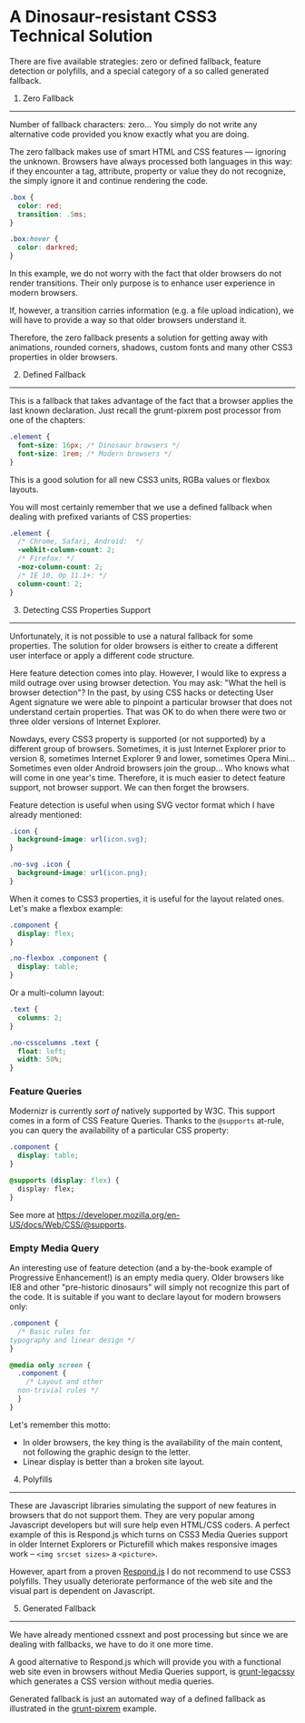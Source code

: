 A Dinosaur-resistant CSS3 Technical Solution
============================================

There are five available strategies: zero or defined fallback, feature detection
or polyfills, and a special category of a so called generated fallback.

1. Zero Fallback
----------------

Number of fallback characters: zero... You simply do not write any alternative
code provided you know exactly what you are doing.

The zero fallback makes use of smart HTML and CSS features — ignoring the
unknown. Browsers have always processed both languages in this way: if they
encounter a tag, attribute, property or value they do not recognize, the simply
ignore it and continue rendering the code.

```css
.box {
  color: red;
  transition: .5ms;
}

.box:hover {
  color: darkred;
}
```

In this example, we do not worry with the fact that older browsers do not render
transitions. Their only purpose is to enhance user experience in modern
browsers.

If, however, a transition carries information (e.g. a file upload indication),
we will have to provide a way so that older browsers understand it.

Therefore, the zero fallback presents a solution for getting away with
animations, rounded corners, shadows, custom fonts and many other CSS3
properties in older browsers.

2. Defined Fallback
-------------------

This is a fallback that takes advantage of the fact that a browser applies the
last known declaration. Just recall the grunt-pixrem post processor from one of
the chapters:

```css
.element {
  font-size: 16px; /* Dinosaur browsers */
  font-size: 1rem; /* Modern browsers */
}
```

This is a good solution for all new CSS3 units, RGBa values or flexbox layouts.

You will most certainly remember that we use a defined fallback when dealing
with prefixed variants of CSS properties:

```css
.element {
  /* Chrome, Safari, Android:  */
  -webkit-column-count: 2;
  /* Firefox: */
  -moz-column-count: 2;
  /* IE 10, Op 11.1+: */
  column-count: 2;
}
```

3. Detecting CSS Properties Support
-----------------------------------

Unfortunately, it is not possible to use a natural fallback for some properties.
The solution for older browsers is either to create a different user interface
or apply a different code structure.

Here feature detection comes into play. However, I would like to express a mild
outrage over using browser detection. You may ask: "What the hell is browser
detection"? In the past, by using CSS hacks or detecting User Agent signature we
were able to pinpoint a particular browser that does not understand certain
properties. That was OK to do when there were two or three older versions of
Internet Explorer.

Nowdays, every CSS3 property is supported (or not supported) by a different
group of browsers. Sometimes, it is just Internet Explorer prior to version 8,
sometimes Internet Explorer 9 and lower, sometimes Opera Mini… Sometimes even
older Android browsers join the group… Who knows what will come in one year's
time. Therefore, it is much easier to detect feature support, not browser
support. We can then forget the browsers.

Feature detection is useful when using SVG vector format which I have already
mentioned:

```css
.icon {
  background-image: url(icon.svg);
}

.no-svg .icon {
  background-image: url(icon.png);
}
```

When it comes to CSS3 properties, it is useful for the layout related ones.
Let's make a flexbox example:

```css
.component {
  display: flex;
}

.no-flexbox .component {
  display: table;
}
```

Or a multi-column layout:

```css
.text {
  columns: 2;
}

.no-csscolumns .text {
  float: left;
  width: 50%;
}
```

### Feature Queries

Modernizr is currently *sort of* natively supported by W3C. This support comes
in a form of CSS Feature Queries. Thanks to the `@supports` at-rule, you can
query the availability of a particular CSS property:

```css
.component {
  display: table;
}

@supports (display: flex) {
  display: flex;
}
```

See more at <https://developer.mozilla.org/en-US/docs/Web/CSS/@supports>.

### Empty Media Query

An interesting use of feature detection (and a by-the-book example of
Progressive Enhancement!) is an empty media query. Older browsers like IE8 and
other "pre-historic dinosaurs" will simply not recognize this part of the code.
It is suitable if you want to declare layout for modern browsers only:

```css
.component {
  /* Basic rules for 
typography and linear design */
}

@media only screen {
  .component {
    /* Layout and other
  non-trivial rules */
  }
}
```

Let's remember this motto:

-   In older browsers, the key thing is the availability of the main content,
    not following the graphic design to the letter.
-   Linear display is better than a broken site layout.

4. Polyfills
------------

These are Javascript libraries simulating the support of new features in
browsers that do not support them. They are very popular among Javascript
developers but will sure help even HTML/CSS coders. A perfect example of this is
Respond.js which turns on CSS3 Media Queries support in older Internet Explorers
or Picturefill which makes responsive images work – `<img srcset sizes>` a
`<picture>`.

However, apart from a proven
[Respond.js](https://github.com/scottjehl/Respond) I do not recommend to use
CSS3 polyfills. They usually deteriorate performance of the web site and the
visual part is dependent on Javascript.

5. Generated Fallback
---------------------

We have already mentioned cssnext and post processing but since we are dealing
with fallbacks, we have to do it one more time.

A good alternative to Respond.js which will provide you with a functional web
site even in browsers without Media Queries support, is
[grunt-legacssy](https://github.com/robinpokorny/grunt-legacssy) which
generates a CSS version without media queries.

Generated fallback is just an automated way of a defined fallback as illustrated
in the [grunt-pixrem](https://github.com/robwierzbowski/grunt-pixrem) example.
